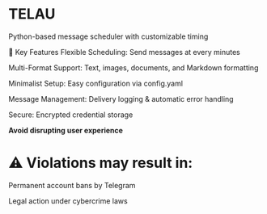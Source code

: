 # TELAU
Python-based message scheduler with customizable timing

🌟 Key Features
Flexible Scheduling: Send messages at every minutes

Multi-Format Support: Text, images, documents, and Markdown formatting

Minimalist Setup: Easy configuration via config.yaml

Message Management: Delivery logging & automatic error handling

Secure: Encrypted credential storage

**Avoid disrupting user experience**

# ⚠️ Violations may result in:

Permanent account bans by Telegram

Legal action under cybercrime laws

